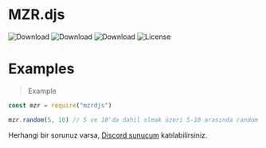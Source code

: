 # MZR.djs
![Download](https://img.shields.io/npm/dt/mzrdjs.svg?style=flat-square) ![Download](https://img.shields.io/npm/dm/mzrdjs.svg?style=flat-square) ![Download](https://img.shields.io/npm/dw/mzrdjs.svg?style=flat-square) ![License](https://img.shields.io/npm/l/mzrdjs.svg?style=flat-square)

# Examples

> Example

```js
const mzr = require("mzrdjs")

mzr.random(5, 10) // 5 ve 10'da dahil olmak üzeri 5-10 arasında random sayı üretir
```

Herhangi bir sorunuz varsa, [Discord sunucum](https://discord.gg/mzrdev) katılabilirsiniz.
